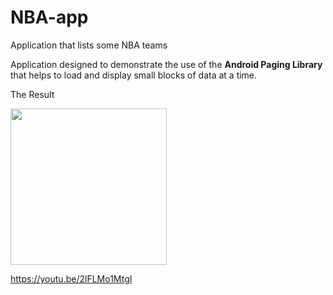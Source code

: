 # NBA-app
Application that lists some NBA teams

Application designed to demonstrate the use of the **Android Paging Library** that helps to load and display small blocks of data at a time.

The Result

<img src="https://raw.githubusercontent.com/Magno-Ramos/NBA-app/add-image/images/app.gif" width="250" heigth="500">

https://youtu.be/2lFLMo1MtgI
